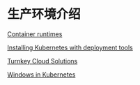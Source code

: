 # 生产环境介绍

[Container runtimes](https://kubernetes.io/docs/setup/production-environment/container-runtimes/)

[Installing Kubernetes with deployment tools](https://kubernetes.io/docs/setup/production-environment/tools/)

[Turnkey Cloud Solutions](https://kubernetes.io/docs/setup/production-environment/turnkey-solutions/)

[Windows in Kubernetes](https://kubernetes.io/docs/setup/production-environment/windows/)